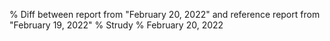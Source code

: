 % Diff between report from "February 20, 2022" and reference report from "February 19, 2022"
% Strudy
% February 20, 2022


